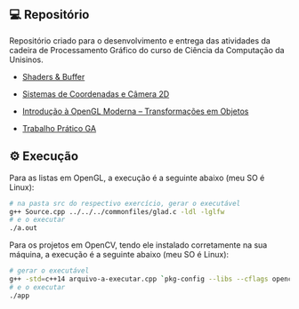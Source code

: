 ## 💻 Repositório

Repositório criado para o desenvolvimento e entrega das atividades da cadeira de Processamento Gráfico do curso de Ciência da Computação da Unisinos.

- [Shaders & Buffer](https://github.com/FelipeBrenner/2022-1-Processamento-Grafico/tree/master/Lista1)
- [Sistemas de Coordenadas e Câmera 2D](https://github.com/FelipeBrenner/2022-1-Processamento-Grafico/tree/master/Lista2)
- [Introdução à OpenGL Moderna – Transformações em Objetos](https://github.com/FelipeBrenner/2022-1-Processamento-Grafico/tree/master/Lista3)

- [Trabalho Prático GA](https://github.com/FelipeBrenner/2022-1-Processamento-Grafico/tree/master/TrabalhoPraticoGA)

## ⚙ Execução

Para as listas em OpenGL, a execução é a seguinte abaixo (meu SO é Linux):

```bash
# na pasta src do respectivo exercício, gerar o executável
g++ Source.cpp ../../../commonfiles/glad.c -ldl -lglfw
# e o executar
./a.out
```

Para os projetos em OpenCV, tendo ele instalado corretamente na sua máquina, a execução é a seguinte abaixo (meu SO é Linux):

```bash
# gerar o executável
g++ -std=c++14 arquivo-a-executar.cpp `pkg-config --libs --cflags opencv4` -o app
# e o executar
./app
```
